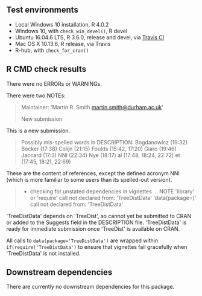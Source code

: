 ## Test environments
* Local Windows 10 installation, R 4.0.2
* Windows 10, with `check_win_devel()`, R devel
* Ubuntu 16.04.6 LTS, R 3.6.0, release and devel, via
  [Travis CI](https://travis-ci.org/ms609/TreeDist)
* Mac OS X 10.13.6, R release, via Travis
* R-hub, with `check_for_cran()`

## R CMD check results
There were no ERRORs or WARNINGs.

There were two NOTEs:
> Maintainer: 'Martin R. Smith <martin.smith@durham.ac.uk>'
> 
> New submission

This is a new submission.

> Possibly mis-spelled words in DESCRIPTION:
>    Bogdanowicz (19:32)
>    Bocker (17:38)
>    Colijn (21:15)
>    Foulds (15:42, 17:20)
>    Giaro (19:46)
>    Jaccard (17:3)
>    NNI (22:34)
>    Nye (18:17)
>    al (17:48, 18:24, 22:72)
>    et (17:45, 18:21, 22:69)

These are the content of references, except the defined acronym NNI (which is
more familiar to some users than its spelled-out version).

> * checking for unstated dependencies in vignettes ... NOTE
> 'library' or 'require' call not declared from: 'TreeDistData'
> 'data(package=)' call not declared from: 'TreeDistData'

'TreeDistData' depends on 'TreeDist', so cannot yet be submitted to CRAN or 
added to the Suggests field in the DESCRIPTION file.  'TreeDistData' is ready
for immediate submission once 'TreeDist' is available on CRAN.

All calls to `data(package='TreeDistData')` are wrapped within 
`if(require('TreeDistData')` to ensure that vignettes fail gracefully when
'TreeDistData' is not installed.


## Downstream dependencies
There are currently no downstream dependencies for this package.
